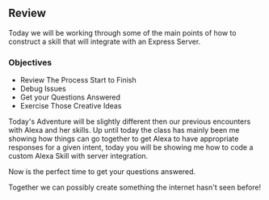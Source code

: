 ## Review

Today we will be working through some of the main points of how to construct a skill that will integrate with an Express Server.

### Objectives

* Review The Process Start to Finish
* Debug Issues
* Get your Questions Answered
* Exercise Those Creative Ideas

Today's Adventure will be slightly different then our previous encounters with Alexa and her skills.
Up until today the class has mainly been me showing how things can go together to get Alexa 
to have appropriate responses for a given intent, today you will be showing me how to code a custom Alexa Skill with server integration.

Now is the perfect time to get your questions answered.

Together we can possibly create something the internet hasn't seen before!